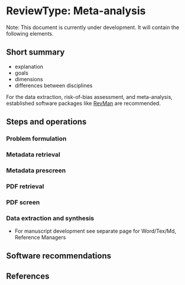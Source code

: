 # ReviewType: Meta-analysis

Note: This document is currently under development. It will contain the following elements.

## Short summary

- explanation
- goals
- dimensions
- differences between disciplines

For the data extraction, risk-of-bias assessment, and meta-analysis, established software packages like [RevMan](https://training.cochrane.org/online-learning/core-software/revman) are recommended.

## Steps and operations

### Problem formulation

### Metadata retrieval

### Metadata prescreen

### PDF retrieval

### PDF screen

### Data extraction and synthesis

- For manuscript development see separate page for Word/Tex/Md, Reference Managers

## Software recommendations

## References
